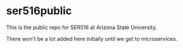 # ser516public
This is the public repo for SER516 at Arizona State University.

There won't be a lot added here initially until we get to microservices.
